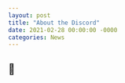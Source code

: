 ```yaml
---
layout: post
title: "About the Discord"
date: 2021-02-28 00:00:00 -0000
categories: News
---
```

## 🌿
